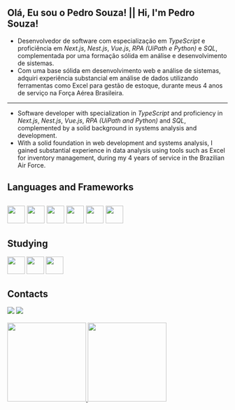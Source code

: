  ##  Olá, Eu sou o Pedro Souza! ||  Hi, I'm Pedro Souza!
- Desenvolvedor de software com especialização em *TypeScript* e proficiência em *Next.js*, *Nest.js*, *Vue.js*, *RPA (UiPath e Python)* e *SQL*, complementada por uma formação sólida em análise e desenvolvimento de sistemas.
- Com uma base sólida em desenvolvimento web e análise de sistemas, adquiri experiência substancial em análise de dados utilizando ferramentas como Excel para gestão de estoque, durante meus 4 anos de serviço na Força Aérea Brasileira.
__________________________________________________________________________________
- Software developer with specialization in *TypeScript* and proficiency in *Next.js*, *Nest.js*, *Vue.js*, *RPA (UiPath and Python)* and *SQL*, complemented by a solid background in systems analysis and development.
- With a solid foundation in web development and systems analysis, I gained substantial experience in data analysis using tools such as Excel for inventory management, during my 4 years of service in the Brazilian Air Force.


<div>
<h2>Languages and Frameworks <h2/>
 <img src="https://cdn.jsdelivr.net/gh/devicons/devicon/icons/typescript/typescript-original.svg" width="40" height="40"/>
 <img src="https://cdn.jsdelivr.net/gh/devicons/devicon/icons/nextjs/nextjs-original.svg" width="40" height="40"/>
 <img src="https://cdn.jsdelivr.net/gh/devicons/devicon/icons/nodejs/nodejs-original.svg" width="40" height="40"/>
 <img src="https://cdn.jsdelivr.net/gh/devicons/devicon/icons/vuejs/vuejs-original.svg" width="40" height="40"/>
 <img src="https://cdn.jsdelivr.net/gh/devicons/devicon/icons/react/react-original.svg" width="40" height="40"/>
 <img src="https://cdn.jsdelivr.net/gh/devicons/devicon@latest/icons/postgresql/postgresql-original.svg" width="40" height="40"/>          
</div>
 
<div>
<h2>Studying </h2>
 <img src="https://cdn.jsdelivr.net/gh/devicons/devicon/icons/nuxtjs/nuxtjs-original.svg" width="40" height="40"/>
 <img src="https://cdn.jsdelivr.net/gh/devicons/devicon/icons/nestjs/nestjs-original.svg" width="40" height="40"/>
 <img src="https://cdn.jsdelivr.net/gh/devicons/devicon@latest/icons/jest/jest-plain.svg" width="40" height="40"/>
</div>

<div>
 <h2>Contacts</h2>
 <a href="https://www.linkedin.com/in/pedrops244/" target="_blank"><img src="https://img.shields.io/badge/-LinkedIn-%230077B5?style=for-the-badge&logo=linkedin&logoColor=white" target="_blank"></a>
 <a href = "mailto:pedrops244@hotmail.com"><img src="https://img.shields.io/badge/Email-0078D4?style=for-the-badge&logo=microsoft-outlook&logoColor=white" target="_blank"></a>
</div>
 <br>
<div>
<a href="https://github.com/pedrops244">
<img height="180em" src="https://github-readme-stats.vercel.app/api/top-langs/?username=pedrops244&layout=compact&langs_count=6&theme=dracula"/>
<img height="180em" src="https://github-readme-stats.vercel.app/api?username=pedrops244&show_icons=true&theme=dracula&include_all_commits=true&count_private=true" />
</div

